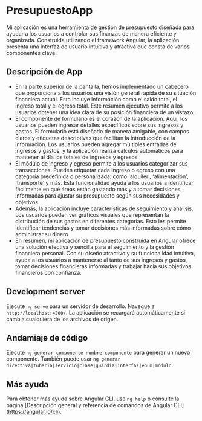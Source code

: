 # PresupuestoApp
Mi aplicación es una herramienta de gestión de presupuesto diseñada para ayudar a los usuarios a controlar sus finanzas de manera eficiente y organizada. Construida utilizando el framework Angular, la aplicación presenta una interfaz de usuario intuitiva y atractiva que consta de varios componentes clave.

## Descripción de App
* En la parte superior de la pantalla, hemos implementado un cabecero que proporciona a los usuarios una visión general rápida de su situación financiera actual. Esto incluye información como el saldo total, el ingreso total y el egreso total. Este resumen ejecutivo permite a los usuarios obtener una idea clara de su posición financiera de un vistazo.
* El componente de formulario es el corazón de la aplicación. Aquí, los usuarios pueden ingresar detalles específicos sobre sus ingresos y gastos. El formulario está diseñado de manera amigable, con campos claros y etiquetas descriptivas que facilitan la introducción de la información. Los usuarios pueden agregar múltiples entradas de ingresos y gastos, y la aplicación realiza cálculos automáticos para mantener al día los totales de ingresos y egresos.
* El módulo de ingreso y egreso permite a los usuarios categorizar sus transacciones. Pueden etiquetar cada ingreso o egreso con una categoría predefinida o personalizada, como 'alquiler', 'alimentación', 'transporte' y más. Esta funcionalidad ayuda a los usuarios a identificar fácilmente en qué áreas están gastando más y a tomar decisiones informadas para ajustar su presupuesto según sus necesidades y objetivos.
* Además, la aplicación incluye características de seguimiento y análisis. Los usuarios pueden ver gráficos visuales que representan la distribución de sus gastos en diferentes categorías. Esto les permite identificar tendencias y tomar decisiones más informadas sobre cómo administrar su dinero
* En resumen, mi aplicación de presupuesto construida en Angular ofrece una solución efectiva y sencilla para el seguimiento y la gestión financiera personal. Con su diseño atractivo y su funcionalidad intuitiva, ayuda a los usuarios a mantenerse al tanto de sus ingresos y gastos, tomar decisiones financieras informadas y trabajar hacia sus objetivos financieros con confianza.


## Development server
Ejecute `ng serve` para un servidor de desarrollo. Navegue a `http://localhost:4200/`. La aplicación se recargará automáticamente si cambia cualquiera de los archivos de origen.

## Andamiaje de código
Ejecute `ng generar componente nombre-componente` para generar un nuevo componente. También puede usar `ng generar directiva|tubería|servicio|clase|guardia|interfaz|enum|módulo`.

## Más ayuda
Para obtener más ayuda sobre Angular CLI, use `ng help` o consulte la página [Descripción general y referencia de comandos de Angular CLI] (https://angular.io/cli).
